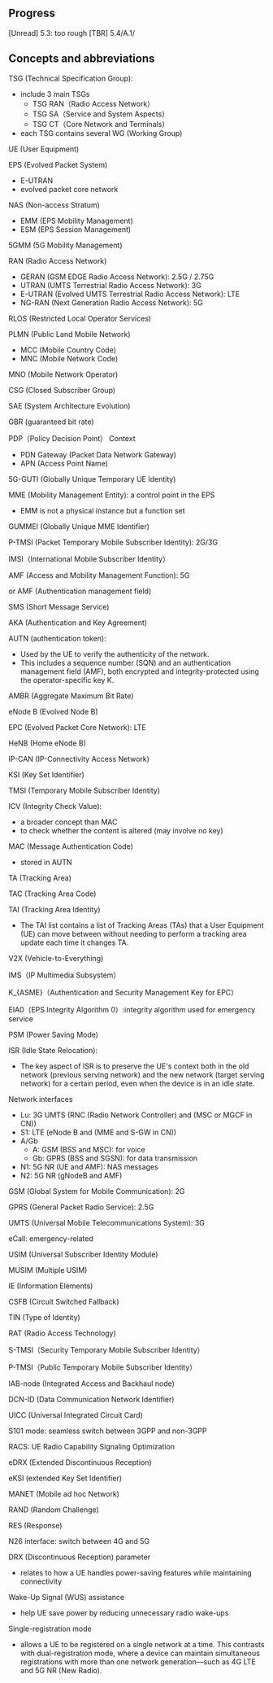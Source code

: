 ## Progress
[Unread] 5.3: too rough
[TBR] 5.4/A.1/


## Concepts and abbreviations
TSG (Technical Specification Group): 
- include 3 main TSGs
    - TSG RAN（Radio Access Network）
    - TSG SA（Service and System Aspects）
    - TSG CT（Core Network and Terminals）
- each TSG contains several WG (Working Group)

UE (User Equipment)

EPS (Evolved Packet System)
- E-UTRAN
- evolved packet core network

NAS (Non-access Stratum)
- EMM (EPS Mobility Management)
- ESM (EPS Session Management)

5GMM (5G Mobility Management)

RAN (Radio Access Network)
- GERAN (GSM EDGE Radio Access Network): 2.5G / 2.75G
- UTRAN (UMTS Terrestrial Radio Access Network): 3G
- E-UTRAN (Evolved UMTS Terrestrial Radio Access Network): LTE
- NG-RAN (Next Generation Radio Access Network): 5G

RLOS (Restricted Local Operator Services)

PLMN (Public Land Mobile Network)
- MCC (Mobile Country Code)
- MNC (Mobile Network Code)

MNO (Mobile Network Operator)

CSG (Closed Subscriber Group)

SAE (System Architecture Evolution)

GBR (guaranteed bit rate)

PDP（Policy Decision Point） Context
- PDN Gateway (Packet Data Network Gateway)
- APN (Access Point Name)

5G-GUTI (Globally Unique Temporary UE Identity)

MME (Mobility Management Entity): a control point in the EPS
- EMM is not a physical instance but a function set

GUMMEI (Globally Unique MME Identifier)

P-TMSI (Packet Temporary Mobile Subscriber Identity): 2G/3G

IMSI（International Mobile Subscriber Identity）

AMF (Access and Mobility Management Function): 5G

or AMF (Authentication management field)


SMS (Short Message Service)

AKA (Authentication and Key Agreement)

AUTN (authentication token):
- Used by the UE to verify the authenticity of the network. 
- This includes a sequence number (SQN) and an authentication management field (AMF), both encrypted and integrity-protected using the operator-specific key K.

AMBR (Aggregate Maximum Bit Rate)

eNode B (Evolved Node B)

EPC (Evolved Packet Core Network): LTE

HeNB (Home eNode B)

IP-CAN (IP-Connectivity Access Network)

KSI (Key Set Identifier)

TMSI (Temporary Mobile Subscriber Identity)

ICV (Integrity Check Value):
- a broader concept than MAC
- to check whether the content is altered (may involve no key)

MAC (Message Authentication Code)
- stored in AUTN

TA (Tracking Area)

TAC (Tracking Area Code)

TAI (Tracking Area Identity)
- The TAI list contains a list of Tracking Areas (TAs) that a User Equipment (UE) can move between without needing to perform a tracking area update each time it changes TA.

V2X (Vehicle-to-Everything)

IMS（IP Multimedia Subsystem）

K_{ASME}（Authentication and Security Management Key for EPC）

EIA0（EPS Integrity Algorithm 0）:integrity algorithm used for emergency service

PSM (Power Saving Mode)

ISR (Idle State Relocation):
- The key aspect of ISR is to preserve the UE's context both in the old network (previous serving network) and the new network (target serving network) for a certain period, even when the device is in an idle state.

Network interfaces
- Lu: 3G UMTS (RNC (Radio Network Controller) and (MSC or MGCF in CN))
- S1: LTE (eNode B and (MME and S-GW in CN))
- A/Gb
    - A: GSM (BSS and MSC): for voice
    - Gb: GPRS (BSS and SGSN): for data transmission
- N1: 5G NR (UE and AMF): NAS messages
- N2: 5G NR (gNodeB and AMF)

GSM (Global System for Mobile Communication): 2G

GPRS (General Packet Radio Service): 2.5G

UMTS (Universal Mobile Telecommunications System): 3G

eCall: emergency-related

USIM (Universal Subscriber Identity Module)

MUSIM (Multiple USIM)

IE (Information Elements)

CSFB (Circuit Switched Fallback) 

TIN (Type of Identity)

RAT (Radio Access Technology)

S-TMSI（Security Temporary Mobile Subscriber Identity）

P-TMSI（Public Temporary Mobile Subscriber Identity）

IAB-node (Integrated Access and Backhaul node)

DCN-ID (Data Communication Network Identifier)

UICC (Universal Integrated Circuit Card)

S101 mode: seamless switch between 3GPP and non-3GPP

RACS: UE Radio Capability Signaling Optimization

eDRX (Extended Discontinuous Reception)

eKSI (extended Key Set Identifier)

MANET (Mobile ad hoc Network)

RAND (Random Challenge)

RES (Response)

N26 interface: switch between 4G and 5G

DRX (Discontinuous Reception) parameter
- relates to how a UE handles power-saving features while maintaining connectivity

Wake-Up Signal (WUS) assistance
- help UE save power by reducing unnecessary radio wake-ups


Single-registration mode
- allows a UE to be registered on a single network at a time. This contrasts with dual-registration mode, where a device can maintain simultaneous registrations with more than one network generation—such as 4G LTE and 5G NR (New Radio).